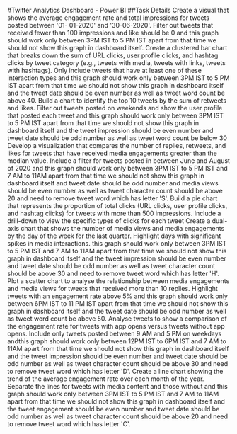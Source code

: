 #Twitter Analytics Dashboard - Power BI
##Task Details
Create a visual that shows the average engagement rate and total impressions for tweets posted between '01- 01-2020' and '30-06-2020'. Filter out tweets that received fewer than 100 impressions and like should be 0 and this graph should work only between 3PM IST to 5 PM IST apart from that time we should not show this graph in dashboard itself.
Create a clustered bar chart that breaks down the sum of URL clicks, user profile clicks, and hashtag clicks by tweet category (e.g., tweets with media, tweets with links, tweets with hashtags). Only include tweets that have at least one of these interaction types and this graph should work only between 3PM IST to 5 PM IST apart from that time we should not show this graph in dashboard itself and the tweet date should be even number as well as tweet word count be above 40.
Build a chart to identify the top 10 tweets by the sum of retweets and likes. Filter out tweets posted on weekends and show the user profile that posted each tweet and this graph should work only between 3PM IST to 5 PM IST apart from that time we should not show this graph in dashboard itself and the tweet impression should be even number and tweet date should be odd number as well as tweet word count be below 30
Develop a visualization that compares the number of replies, retweets, and likes for tweets that have received media engagements greater than the median value. Include a filter for tweets posted in between June and August of 2020 and this graph should work only between 3PM IST to 5 PM IST and 7 AM to 11AM apart from that time we should not show this graph in dashboard itself and tweet date should be odd number and media views should be even number as well as tweet character count should be above 20 and need to remove tweet word which has letter 'S'.
Build a pie chart that represents the proportion of total clicks (URL clicks, user profile clicks, and hashtag clicks) for tweets with more than 500 impressions. Include a drill-down to view the specific types of clicks for each tweet
Create a dual-axis chart that shows the number of media views and media engagements by the day of the week for the last quarter. Highlight days with significant spikes in media interactions. this graph should work only between 3PM IST to 5 PM IST and 7 AM to 11AM apart from that time we should not show this graph in dashboard itself and the tweet impression should be even number and tweet date should be odd number as well as tweet character count should be above 30 and need to remove tweet word which has letter 'H'.
Plot a scatter chart to analyse the relationship between media engagements and media views for tweets that received more than 10 replies. Highlight tweets with an engagement rate above 5% and this graph should work only between 6PM IST to 11 PM IST apart from that time we should not show this graph in dashboard itself and the tweet date should be odd number as well as tweet word count be above 50.
Analyse tweets to show a comparison of the engagement rate for tweets with app opens versus tweets without app opens. Include only tweets posted between 9 AM and 5 PM on weekdays andthis graph should work only between 12PM IST to 6PM IST and 7 AM to 11AM apart from that time we should not show this graph in dashboard itself and the tweet impression should be even number and tweet date should be odd number as well as tweet character count should be above 30 and need to remove tweet word which has letter 'D'.
Create a line chart showing the trend of the average engagement rate over each month of the year. Separate the lines for tweets with media content and those without and this graph should work only between 3PM IST to 5 PM IST and 7 AM to 11AM apart from that time we should not show this graph in dashboard itself and the tweet engagement should be even number and tweet date should be odd number as well as tweet character count should be above 20 and need to remove tweet word which has letter 'C'.
